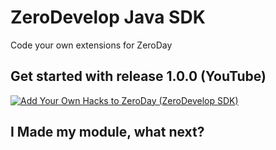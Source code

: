 # ZeroDevelop Java SDK
Code your own extensions for ZeroDay

## Get started with release 1.0.0 (YouTube)
[![Add Your Own Hacks to ZeroDay (ZeroDevelop SDK)](https://img.youtube.com/vi/Yx6XqgJbmNk/0.jpg)](https://www.youtube.com/watch?v=Yx6XqgJbmNk)

## I Made my module, what next?
